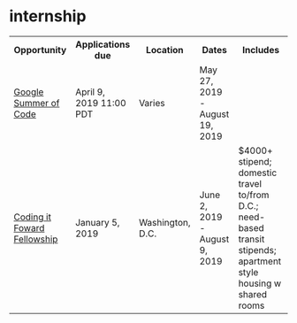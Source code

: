 # internship
<table>
  <tr>
    <th>Opportunity</th>
    <th>Applications due</th>
    <th>Location</th>
    <th>Dates</th>
    <th>Includes</th>
  </tr>
  <tr>
    <td><a href="https://summerofcode.withgoogle.com/">Google Summer of Code</a></td>
    <td>April 9, 2019 11:00 PDT</td>
    <td>Varies</td>
    <td>May 27, 2019 - August 19, 2019</td>
    <td></td>
  </tr>
  <tr>
    <td><a href="https://www.codingitforward.com/fellowship/">Coding it Foward Fellowship</a></td>
    <td>January 5, 2019</td>
    <td>Washington, D.C.</td>
    <td>June 2, 2019 - August 9, 2019</td>
    <td>$4000+ stipend; domestic travel to/from D.C.; need-based transit stipends; apartment style housing w shared rooms</td>
  </tr>
</table>
  
